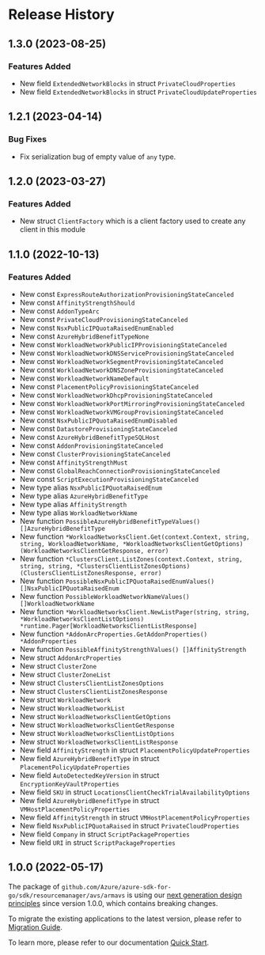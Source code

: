 # Release History

## 1.3.0 (2023-08-25)

### Features Added

- New field `ExtendedNetworkBlocks` in struct `PrivateCloudProperties`
- New field `ExtendedNetworkBlocks` in struct `PrivateCloudUpdateProperties`


## 1.2.1 (2023-04-14)
### Bug Fixes

- Fix serialization bug of empty value of `any` type.

## 1.2.0 (2023-03-27)
### Features Added

- New struct `ClientFactory` which is a client factory used to create any client in this module


## 1.1.0 (2022-10-13)

### Features Added

- New const `ExpressRouteAuthorizationProvisioningStateCanceled`
- New const `AffinityStrengthShould`
- New const `AddonTypeArc`
- New const `PrivateCloudProvisioningStateCanceled`
- New const `NsxPublicIPQuotaRaisedEnumEnabled`
- New const `AzureHybridBenefitTypeNone`
- New const `WorkloadNetworkPublicIPProvisioningStateCanceled`
- New const `WorkloadNetworkDNSServiceProvisioningStateCanceled`
- New const `WorkloadNetworkSegmentProvisioningStateCanceled`
- New const `WorkloadNetworkDNSZoneProvisioningStateCanceled`
- New const `WorkloadNetworkNameDefault`
- New const `PlacementPolicyProvisioningStateCanceled`
- New const `WorkloadNetworkDhcpProvisioningStateCanceled`
- New const `WorkloadNetworkPortMirroringProvisioningStateCanceled`
- New const `WorkloadNetworkVMGroupProvisioningStateCanceled`
- New const `NsxPublicIPQuotaRaisedEnumDisabled`
- New const `DatastoreProvisioningStateCanceled`
- New const `AzureHybridBenefitTypeSQLHost`
- New const `AddonProvisioningStateCanceled`
- New const `ClusterProvisioningStateCanceled`
- New const `AffinityStrengthMust`
- New const `GlobalReachConnectionProvisioningStateCanceled`
- New const `ScriptExecutionProvisioningStateCanceled`
- New type alias `NsxPublicIPQuotaRaisedEnum`
- New type alias `AzureHybridBenefitType`
- New type alias `AffinityStrength`
- New type alias `WorkloadNetworkName`
- New function `PossibleAzureHybridBenefitTypeValues() []AzureHybridBenefitType`
- New function `*WorkloadNetworksClient.Get(context.Context, string, string, WorkloadNetworkName, *WorkloadNetworksClientGetOptions) (WorkloadNetworksClientGetResponse, error)`
- New function `*ClustersClient.ListZones(context.Context, string, string, string, *ClustersClientListZonesOptions) (ClustersClientListZonesResponse, error)`
- New function `PossibleNsxPublicIPQuotaRaisedEnumValues() []NsxPublicIPQuotaRaisedEnum`
- New function `PossibleWorkloadNetworkNameValues() []WorkloadNetworkName`
- New function `*WorkloadNetworksClient.NewListPager(string, string, *WorkloadNetworksClientListOptions) *runtime.Pager[WorkloadNetworksClientListResponse]`
- New function `*AddonArcProperties.GetAddonProperties() *AddonProperties`
- New function `PossibleAffinityStrengthValues() []AffinityStrength`
- New struct `AddonArcProperties`
- New struct `ClusterZone`
- New struct `ClusterZoneList`
- New struct `ClustersClientListZonesOptions`
- New struct `ClustersClientListZonesResponse`
- New struct `WorkloadNetwork`
- New struct `WorkloadNetworkList`
- New struct `WorkloadNetworksClientGetOptions`
- New struct `WorkloadNetworksClientGetResponse`
- New struct `WorkloadNetworksClientListOptions`
- New struct `WorkloadNetworksClientListResponse`
- New field `AffinityStrength` in struct `PlacementPolicyUpdateProperties`
- New field `AzureHybridBenefitType` in struct `PlacementPolicyUpdateProperties`
- New field `AutoDetectedKeyVersion` in struct `EncryptionKeyVaultProperties`
- New field `SKU` in struct `LocationsClientCheckTrialAvailabilityOptions`
- New field `AzureHybridBenefitType` in struct `VMHostPlacementPolicyProperties`
- New field `AffinityStrength` in struct `VMHostPlacementPolicyProperties`
- New field `NsxPublicIPQuotaRaised` in struct `PrivateCloudProperties`
- New field `Company` in struct `ScriptPackageProperties`
- New field `URI` in struct `ScriptPackageProperties`


## 1.0.0 (2022-05-17)

The package of `github.com/Azure/azure-sdk-for-go/sdk/resourcemanager/avs/armavs` is using our [next generation design principles](https://azure.github.io/azure-sdk/general_introduction.html) since version 1.0.0, which contains breaking changes.

To migrate the existing applications to the latest version, please refer to [Migration Guide](https://aka.ms/azsdk/go/mgmt/migration).

To learn more, please refer to our documentation [Quick Start](https://aka.ms/azsdk/go/mgmt).
